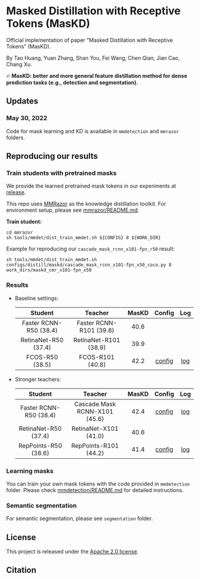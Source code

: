 # Masked Distillation with Receptive Tokens (MasKD)
Official implementation of paper "Masked Distillation with Receptive Tokens" (MasKD).

By Tao Huang, Yuan Zhang, Shan You, Fei Wang, Chen Qian, Jian Cao, Chang Xu.

:fire: **MasKD: better and more general feature distillation method for dense prediction tasks (e.g., detection and segmentation).**

## Updates  

### May 30, 2022  
Code for mask learning and KD is available in `mmdetection` and `mmrazor` folders.

## Reproducing our results

### Train students with pretrained masks  
We provide the learned pretrained mask tokens in our experiments at [release](https://github.com/hunto/MasKD/releases/tag/v0.0.1).

This repo uses [MMRazor](https://github.com/open-mmlab/mmrazor) as the knowledge distillation toolkit. For environment setup, please see [mmrazor/README.md](mmrazor/README.md).

**Train student:**  
```shell
cd mmrazor
sh tools/mmdet/dist_train_mmdet.sh ${CONFIG} 8 ${WORK_DIR}
```

Example for reproducing our `cascade_mask_rcnn_x101-fpn_r50` result:
```shell
sh tools/mmdet/dist_train_mmdet.sh configs/distill/maskd/cascade_mask_rcnn_x101-fpn_x50_coco.py 8 work_dirs/maskd_cmr_x101-fpn_x50
```


### Results  
* Baseline settings:  

    |Student|Teacher|MasKD|Config|Log|
    |:--:|:--:|:--:|:--:|:--:|
    |Faster RCNN-R50 (38.4)|Faster RCNN-R101 (39.8)|40.6||||
    |RetinaNet-R50 (37.4)|RetinaNet-R101 (38.9)|39.9||||
    |FCOS-R50 (38.5)|FCOS-R101 (40.8)|42.2|[config](mmrazor/configs/distill/maskd/fcos_r101-fcos_r50_coco.py)|[log](https://github.com/hunto/MasKD/releases/download/v0.0.2/maskd_fcos_r101-fcos_r50_coco.json)|

* Stronger teachers:

    |Student|Teacher|MasKD|Config|Log|
    |:--:|:--:|:--:|:--:|:--:|
    |Faster RCNN-R50 (38.4)|Cascade Mask RCNN-X101 (45.6)|42.4|[config](mmrazor/configs/distill/maskd/cascade_mask_rcnn_x101-fpn_x50_coco.py)|[log](https://github.com/hunto/MasKD/releases/download/v0.0.2/maskd_cascade_mask_rcnn_x101-fpn_x50_coco.json)|
    |RetinaNet-R50 (37.4)|RetinaNet-X101 (41.0)|40.6|||
    |RepPoints-R50 (38.6)|RepPoints-R101 (44.2)|41.4|[config](mmrazor/configs/distill/maskd/reppoints_x101-reppoints-r50_coco.py)|[log](https://github.com/hunto/MasKD/releases/download/v0.0.2/maskd_reppoints_x101-reppoints_r50.json)|
### Learning masks  
You can train your own mask tokens with the code provided in `mmdetection` folder. Please check [mmdetection/README.md](mmdetection/README.md) for detailed instructions.

### Semantic segmentation  
For semantic segmentation, please see `segmentation` folder.

## License  
This project is released under the [Apache 2.0 license](LICENSE).

## Citation  